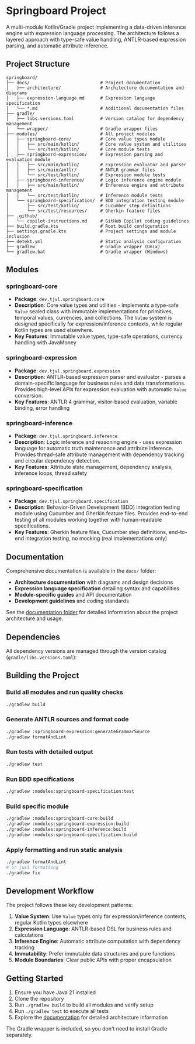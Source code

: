 # Springboard Project

A multi-module Kotlin/Gradle project implementing a data-driven inference engine with expression language processing. The architecture follows a layered approach with type-safe value handling, ANTLR-based expression parsing, and automatic attribute inference.

## Project Structure

```text
springboard/
├── docs/                           # Project documentation
│   ├── architecture/               # Architecture documentation and diagrams
│   ├── expression-language.md      # Expression language specification
│   └── *.md                        # Additional documentation files
├── gradle/
│   ├── libs.versions.toml          # Version catalog for dependency management
│   └── wrapper/                    # Gradle wrapper files
├── modules/                        # All project modules
│   ├── springboard-core/           # Core value types module
│   │   ├── src/main/kotlin/        # Core value system and utilities
│   │   └── src/test/kotlin/        # Core module tests
│   ├── springboard-expression/     # Expression parsing and evaluation module
│   │   ├── src/main/kotlin/        # Expression evaluator and parser
│   │   ├── src/main/antlr/         # ANTLR grammar files
│   │   └── src/test/kotlin/        # Expression module tests
│   ├── springboard-inference/      # Logic inference engine module
│   │   ├── src/main/kotlin/        # Inference engine and attribute management
│   │   └── src/test/kotlin/        # Inference module tests
│   └── springboard-specification/  # BDD integration testing module
│       ├── src/test/kotlin/        # Cucumber step definitions
│       └── src/test/resources/     # Gherkin feature files
├── .github/
│   └── copilot-instructions.md     # GitHub Copilot coding guidelines
├── build.gradle.kts                # Root build configuration
├── settings.gradle.kts             # Project settings and module inclusion
├── detekt.yml                      # Static analysis configuration
├── gradlew                         # Gradle wrapper (Unix)
└── gradlew.bat                     # Gradle wrapper (Windows)
```

## Modules

### springboard-core

- **Package**: `dev.tjvl.springboard.core`
- **Description**: Core value types and utilities - implements a type-safe `Value` sealed class with immutable implementations for primitives, temporal values, currencies, and collections. The `Value` system is designed specifically for expression/inference contexts, while regular Kotlin types are used elsewhere.
- **Key Features**: Immutable value types, type-safe operations, currency handling with JavaMoney

### springboard-expression

- **Package**: `dev.tjvl.springboard.expression`
- **Description**: ANTLR-based expression parser and evaluator - parses a domain-specific language for business rules and data transformations. Provides high-level APIs for expression evaluation with automatic `Value` conversion.
- **Key Features**: ANTLR 4 grammar, visitor-based evaluation, variable binding, error handling

### springboard-inference

- **Package**: `dev.tjvl.springboard.inference`
- **Description**: Logic inference and reasoning engine - uses expression language for automatic truth maintenance and attribute inference. Provides thread-safe attribute management with dependency tracking and circular dependency detection.
- **Key Features**: Attribute state management, dependency analysis, inference loops, thread safety

### springboard-specification

- **Package**: `dev.tjvl.springboard.specification`
- **Description**: Behavior-Driven Development (BDD) integration testing module using Cucumber and Gherkin feature files. Provides end-to-end testing of all modules working together with human-readable specifications.
- **Key Features**: Gherkin feature files, Cucumber step definitions, end-to-end integration testing, no mocking (real implementations only)

## Documentation

Comprehensive documentation is available in the `docs/` folder:

- **Architecture documentation** with diagrams and design decisions
- **Expression language specification** detailing syntax and capabilities
- **Module-specific guides** and API documentation
- **Development guidelines** and coding standards

See the [documentation folder](docs/) for detailed information about the project architecture and usage.

## Dependencies

All dependency versions are managed through the version catalog (`gradle/libs.versions.toml`):

## Building the Project

### Build all modules and run quality checks

```bash
./gradlew build
```

### Generate ANTLR sources and format code

```bash
./gradlew :springboard-expression:generateGrammarSource
./gradlew formatAndLint
```

### Run tests with detailed output

```bash
./gradlew test
```

### Run BDD specifications

```bash
./gradlew :modules:springboard-specification:test
```

### Build specific module

```bash
./gradlew :modules:springboard-core:build
./gradlew :modules:springboard-expression:build
./gradlew :modules:springboard-inference:build
./gradlew :modules:springboard-specification:build
```

### Apply formatting and run static analysis

```bash
./gradlew formatAndLint
# or just formatting
./gradlew fix
```

## Development Workflow

The project follows these key development patterns:

1. **Value System**: Use `Value` types only for expression/inference contexts, regular Kotlin types elsewhere
2. **Expression Language**: ANTLR-based DSL for business rules and calculations
3. **Inference Engine**: Automatic attribute computation with dependency tracking
4. **Immutability**: Prefer immutable data structures and pure functions
5. **Module Boundaries**: Clear public APIs with proper encapsulation

## Getting Started

1. Ensure you have Java 21 installed
2. Clone the repository
3. Run `./gradlew build` to build all modules and verify setup
4. Run `./gradlew test` to execute all tests
5. Explore the [documentation](docs/) for detailed architecture information

The Gradle wrapper is included, so you don't need to install Gradle separately.
